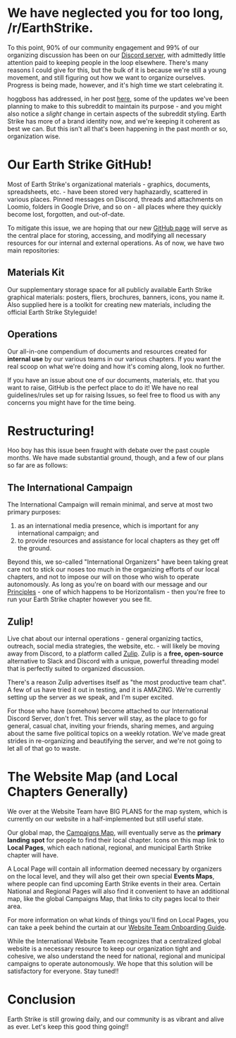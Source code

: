 # We have neglected you for too long, /r/EarthStrike.

To this point, 90% of our community engagement and 99% of our organizing discussion has been on our [Discord server](https://discord.gg/WfEpz88), with admittedly little attention paid to keeping people in the loop elsewhere. There's many reasons I could give for this, but the bulk of it is because we're still a young movement, and still figuring out how we want to organize ourselves. Progress is being made, however, and it's high time we start celebrating it.

hoggboss has addressed, in her post [here](https://www.reddit.com/r/EarthStrike/comments/aipukg/ok_earth_strike_subreddit_its_time_we_had_a_talk/), some of the updates we've been planning to make to this subreddit to maintain its purpose - and you might also notice a *slight* change in certain aspects of the subreddit styling. Earth Strike has more of a brand identity now, and we're keeping it coherent as best we can. But this isn't all that's been happening in the past month or so, organization wise.

# Our Earth Strike GitHub!

Most of Earth Strike's organizational materials - graphics, documents, spreadsheets, etc. - have been stored very haphazardly, scattered in various places. Pinned messages on Discord, threads and attachments on Loomio, folders in Google Drive, and so on - all places where they quickly become lost, forgotten, and out-of-date.

To mitigate this issue, we are hoping that our new [GitHub page](https://github.com/earthstrike) will serve as the central place for storing, accessing, and modifying all necessary resources for our internal and external operations. As of now, we have two main repositories:

## Materials Kit

Our supplementary storage space for all publicly available Earth Strike graphical materials: posters, fliers, brochures, banners, icons, you name it. Also supplied here is a toolkit for creating new materials, including the official Earth Strike Styleguide!

## Operations

Our all-in-one compendium of documents and resources created for **internal use** by our various teams in our various chapters. If you want the real scoop on what we're doing and how it's coming along, look no further.

If you have an issue about one of our documents, materials, etc. that you want to raise, GitHub is the perfect place to do it! We have no real guidelines/rules set up for raising Issues, so feel free to flood us with any concerns you might have for the time being.

# Restructuring!

Hoo boy has this issue been fraught with debate over the past couple months. We have made substantial ground, though, and a few of our plans so far are as follows:

## The International Campaign

The International Campaign will remain minimal, and serve at most two primary purposes:

1. as an international media presence, which is important for any international campaign; and
2. to provide resources and assistance for local chapters as they get off the ground.

Beyond this, we so-called "International Organizers" have been taking great care not to stick our noses too much in the organizing efforts of our local chapters, and not to impose our will on those who wish to operate autonomously. As long as you're on board with our message and our [Principles](https://earth-strike.com/about-us#principles) \- one of which happens to be Horizontalism - then you're free to run your Earth Strike chapter however you see fit.

## Zulip!

Live chat about our internal operations - general organizing tactics, outreach, social media strategies, the website, etc. - will likely be moving away from Discord, to a platform called [Zulip](https://zulipchat.com). Zulip is a **free, open-source** alternative to Slack and Discord with a unique, powerful threading model that is perfectly suited to organized discussion.

There's a reason Zulip advertises itself as "the most productive team chat". A few of us have tried it out in testing, and it is AMAZING. We're currently setting up the server as we speak, and I'm super excited.

For those who have (somehow) become attached to our International Discord Server, don't fret. This server will stay, as the place to go for general, casual chat, inviting your friends, sharing memes, and arguing about the same five political topics on a weekly rotation. We've made great strides in re-organizing and beautifying the server, and we're not going to let all of that go to waste.

# The Website Map (and Local Chapters Generally)

We over at the Website Team have BIG PLANS for the map system, which is currently on our website in a half-implemented but still useful state.

Our global map, the [Campaigns Map](https://earth-strike.com/map), will eventually serve as the **primary landing spot** for people to find their local chapter. Icons on this map link to **Local Pages**, which each national, regional, and municipal Earth Strike chapter will have.

A Local Page will contain all information deemed necessary by organizers on the local level, and they will also get their own special **Events Maps**, where people can find upcoming Earth Strike events in their area. Certain National and Regional Pages will also find it convenient to have an additional map, like the global Campaigns Map, that links to city pages local to their area.

For more information on what kinds of things you'll find on Local Pages, you can take a peek behind the curtain at our [Website Team Onboarding Guide](https://docs.google.com/document/d/1UNPA9QiTaWF5vGD7P-cuVJpjTpoPtID-JMCgVdWbkQ4/edit#heading=h.wkqtdrlqry3u).

While the International Website Team recognizes that a centralized global website is a necessary resource to keep our organization tight and cohesive, we also understand the need for national, regional and municipal campaigns to operate autonomously. We hope that this solution will be satisfactory for everyone. Stay tuned!!

# Conclusion

Earth Strike is still growing daily, and our community is as vibrant and alive as ever. Let's keep this good thing going!!